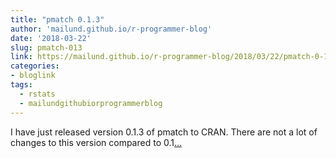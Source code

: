 ```yaml
---
title: "pmatch 0.1.3"
author: 'mailund.github.io/r-programmer-blog'
date: '2018-03-22'
slug: pmatch-013
link: https://mailund.github.io/r-programmer-blog/2018/03/22/pmatch-0-1-3/
categories:
- bloglink
tags:
  - rstats
  - mailundgithubiorprogrammerblog
---
```


I have just released version 0.1.3 of pmatch to CRAN. There are not a lot of changes to this version compared to 0.1[... <i class="fas fa-external-link-alt"></i>](https://mailund.github.io/r-programmer-blog/2018/03/22/pmatch-0-1-3/)

